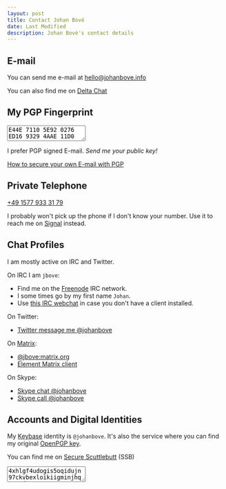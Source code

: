 ```yaml
---
layout: post
title: Contact Johan Bové
date: Last Modified
description: Johan Bové's contact details
---
```

<div class="blocks">

<div class="block">

## E-mail

You can send me e-mail at [hello@johanbove.info](mailto:hello@johanbove.info)

You can also find me on [Delta Chat](https://delta.chat/en/)

</div>
<div class="block">

## My PGP Fingerprint

<textarea readonly="readonly" class="hash">E44E 7110 5E92 0276 ED16 9329 4AAE 11D0 B6A8 D5E8</textarea>

I prefer PGP signed E-mail. _Send me your public key!_

[How to secure your own E-mail with PGP](https://emailselfdefense.fsf.org)

</div>
<div class="block">

## Private Telephone

[+49 1577 933 31 79](tel:+4915779333179)

I probably won't pick up the phone if I don't know your number. Use it to reach me on [Signal](https://signal.org/) instead.

</div>
<div class="block">

## Chat Profiles

I am mostly active on IRC and Twitter.

On IRC I am `jbove`:
  - Find me on the [Freenode](https://freenode.net/) IRC network.
  - I some times go by my first name `Johan`.
  - Use [this IRC webchat](https://webchat.freenode.net/) in case you don't have a client installed.

On Twitter:
  - [Twitter message me @johanbove](https://twitter.com/messages/compose?recipient_id=231445532)

On [Matrix](https://matrix.org/):
  - [@jbove:matrix.org](https://matrix.to/#/@jbove:matrix.org)
  - [Element Matrix client](https://app.element.io/#/user/@jbove:matrix.org)

On Skype:
  - [Skype chat @johanbove](skype:johanbove?chat)
  - [Skype call @johanbove](skype:johanbove?call)

</div>
<div class="block">

## Accounts and Digital Identities

My [Keybase](https://keybase.io/johanbove) identity is `@johanbove`. It's also the service where you can find my original [OpenPGP key](https://keybase.io/johanbove/pgp_keys.asc?fingerprint=e44e71105e920276ed1693294aae11d0b6a8d5e8).

You can find me on [Secure Scuttlebutt](https://scuttlebutt.nz/) (SSB)

<textarea class="hash" readonly="readonly">4xhlgf4udogis5oqidujn97ckvbexloikiigminjhq0=.ed25519</textarea>

</div>

</div>
